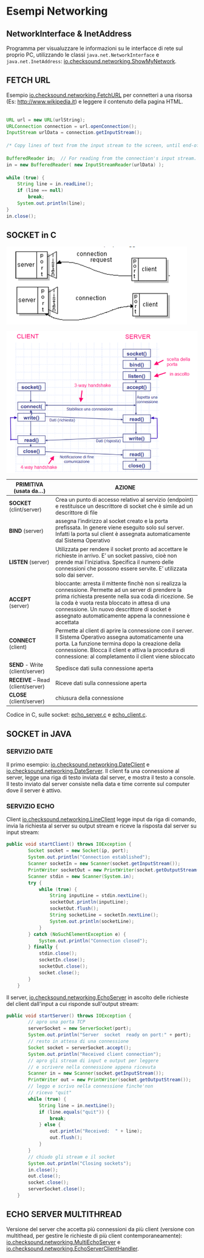 # Esempi Networking

## NetworkInterface & InetAddress

Programma per visualuzzare le informazioni su le interfacce di rete sul proprio PC, utilizzando le classi `java.net.NetworkInterface` e `java.net.InetAddress`: [io.checksound.networking.ShowMyNetwork](./src/io/checksound/networking/ShowMyNetwork.java).


## FETCH URL

Esempio [io.checksound.networking.FetchURL](./src/io/checksound/networking/FetchURL.java) per connetteri a una risorsa (Es: http://www.wikipedia.it) e leggere il contenuto della pagina HTML.

```java

URL url = new URL(urlString);
URLConnection connection = url.openConnection();
InputStream urlData = connection.getInputStream();
       
/* Copy lines of text from the input stream to the screen, until end-of-file is encountered  (or an error occurs). */

BufferedReader in;  // For reading from the connection's input stream.
in = new BufferedReader( new InputStreamReader(urlData) );

while (true) {
    String line = in.readLine();
    if (line == null)
        break;
    System.out.println(line);
}
in.close();

```

## SOCKET in C

![](connessione_client_server.PNG)

![](socket_in_c.PNG)

| PRIMITIVA (usata da…) | AZIONE |
|-----------|--------|
|**SOCKET**  (clint/server) | Crea un punto di accesso relativo al servizio (endpoint) e restituisce un descrittore di socket che è simile ad un descrittore di file|
|**BIND** (server) | assegna l’indirizzo al socket creato e la porta prefissata. In genere viene eseguito solo sul server. Infatti la porta sul client è assegnata automaticamente dal Sistema Operativo |
|**LISTEN** (server) | Utilizzata per rendere il socket pronto ad accettare le richieste in arrivo. E’ un socket passivo, cioè non prende mai l’iniziativa. Specifica il numero delle connessioni che possono essere servite. E’ utilizzata solo dai server. |
|**ACCEPT** (server) | bloccante: arresta il mittente finchè non si realizza la connessione. Permette ad un server di prendere la prima richiesta presente nella sua coda di ricezione. Se la coda è vuota resta bloccato in attesa di una connessione. Un nuovo descrittore di socket è assegnato automaticamente appena la connessione è accettata|
|**CONNECT** (client)| Permette al client di aprire la connessione con il server. Il Sistema Operativo assegna automaticamente una porta. La funzione termina dopo la creazione della connessione. Blocca il client e attiva la procedura di connessione: al completamento il client viene sbloccato |
|**SEND** - Write (client/server) | Spedisce dati sulla connessione aperta |
|**RECEIVE** – Read (client/server) | Riceve dati sulla connessione aperta |
|**CLOSE** (client/server)| chiusura della connessione |

Codice in C, sulle socket: [echo_server.c](./src/echo_server.c) e [echo_client.c](./src/echo_client.c).
 
## SOCKET in JAVA

### SERVIZIO DATE

Il primo esempio: [io.checksound.networking.DateClient](./src/io/checksound/networking/DateClient.java) e [io.checksound.networking.DateServer](./src/io/checksound/networking/DateServer.java). Il client fa una connessione al server, legge una riga di testo inviata dal server, e mostra il testo a console. Il testo inviato dal server consiste nella data e time corrente sul computer dove il server è attivo.

### SERVIZIO ECHO

Client [io.checksound.networking.LineClient](./src/io/checksound/networking/LineClient.java) legge input da riga di comando, invia la richiesta al server su output stream e riceve la risposta dal server su input stream:

```java
public void startClient() throws IOException {
		Socket socket = new Socket(ip, port);
		System.out.println("Connection established");
		Scanner socketIn = new Scanner(socket.getInputStream());
		PrintWriter socketOut = new PrintWriter(socket.getOutputStream());
		Scanner stdin = new Scanner(System.in);
		try {
			while (true) {
				String inputLine = stdin.nextLine();
				socketOut.println(inputLine);
				socketOut.flush();
				String socketLine = socketIn.nextLine();
				System.out.println(socketLine);
			}
		} catch (NoSuchElementException e) {
			System.out.println("Connection closed");
		} finally {
			stdin.close();
			socketIn.close();
			socketOut.close();
			socket.close();
		}
	}
```

Il server, [io.checksound.networking.EchoServer](./src/io/checksound/networking/EchoServer.java) in ascolto delle richieste del client dall'input a cui risponde sull'output stream:

```java
public void startServer() throws IOException {
		// apro una porta TCP
		serverSocket = new ServerSocket(port);
		System.out.println("Server	socket	ready on port:" + port);
		// resto in attesa di una connessione
		Socket socket = serverSocket.accept();
		System.out.println("Received client	connection");
		// apro gli stream di input e output per leggere
		// e scrivere nella connessione appena ricevuta
		Scanner in = new Scanner(socket.getInputStream());
		PrintWriter out = new PrintWriter(socket.getOutputStream());
		// leggo e scrivo nella connessione finche'non
		// ricevo "quit"
		while (true) {
			String line = in.nextLine();
			if (line.equals("quit")) {
				break;
			} else {
				out.println("Received:	" + line);
				out.flush();
			}
		}
		// chiudo gli stream e il socket
		System.out.println("Closing	sockets");
		in.close();
		out.close();
		socket.close();
		serverSocket.close();
    }
```

## ECHO SERVER MULTITHREAD

Versione del server che accetta più connessioni da più client 
(versione con multithead, per gestire le richieste di più client contemporaneamente): 
[io.checksound.networking.MultiEchoServer](./src/io/checksound/networking/MultiEchoServer.java) e 
[io.checksound.networking.EchoServerClientHandler](./src/io/checksound/networking/EchoServerClientHandler.java).


	